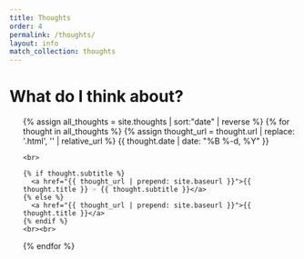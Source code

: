 ```yaml
---
title: Thoughts
order: 4
permalink: /thoughts/
layout: info
match_collection: thoughts
---
```


# What do I think about?

<ul>
  {% assign all_thoughts = site.thoughts | sort:"date" | reverse %}
  {% for thought in all_thoughts %}
    {% assign thought_url = thought.url | replace: '.html', '' | relative_url %}
    <span class="post-meta">{{ thought.date | date: "%B %-d, %Y" }}</span>

    <br>

    {% if thought.subtitle %}
      <a href="{{ thought_url | prepend: site.baseurl }}">{{ thought.title }} ☞ {{ thought.subtitle }}</a>
    {% else %}
      <a href="{{ thought_url | prepend: site.baseurl }}">{{ thought.title }}</a>
    {% endif %}
    <br><br>
  {% endfor %}
</ul>
<!-- <nav class="paginate-container" aria-label="Pagination">
<ul class="pagination"></ul>
</nav>

<!-- <script type="text/javascript">
  document.getElementById("papers").style.display = "none";
  document.getElementById("search-box").style.display = "block";
  var options = {
    valueNames: [ 'seminar-title', 'author', 'paper-title', 'paper-tags' ],
      page: 10,
      pagination: {outerWindow: 1,
                   innerWindow: 1}
  };
</script> -->

